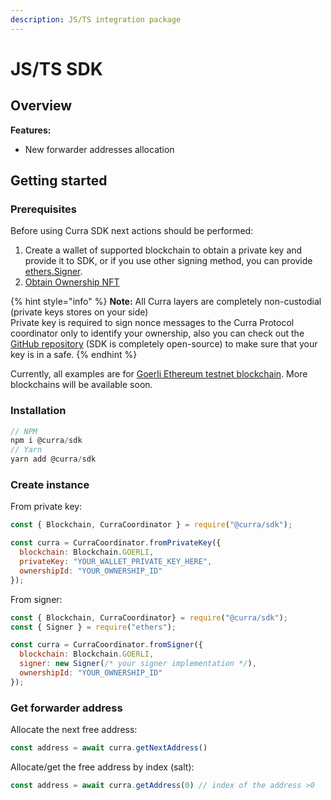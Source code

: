 ```yaml
---
description: JS/TS integration package
---
```


# JS/TS SDK

## Overview

**Features:**

* New forwarder addresses allocation

## Getting started

### Prerequisites

Before using Curra SDK next actions should be performed:

1. Create a wallet of supported blockchain to obtain a private key and provide it to SDK, or if you use other signing method, you can provide [ethers.Signer](https://docs.ethers.org/v5/api/signer/).
2. [Obtain Ownership NFT](developer-services/accept-crypto-payments/1-obtain-ownership-nft.md)

{% hint style="info" %}
**Note:** All Curra layers are completely non-custodial (private keys stores on your side)\
Private key is required to sign nonce messages to the Curra Protocol coordinator only to identify your ownership, also you can check out the [GitHub repository](https://github.com/curraprotocol/js-sdk) (SDK is completely open-source) to make sure that your key is in a safe.
{% endhint %}

Currently, all examples are for [Goerli Ethereum testnet blockchain](https://goerli.net/). More blockchains will be available soon.

### Installation

```javascript
// NPM
npm i @curra/sdk
// Yarn
yarn add @curra/sdk
```

### Create instance

From private key:

```javascript
const { Blockchain, CurraCoordinator } = require("@curra/sdk");

const curra = CurraCoordinator.fromPrivateKey({
  blockchain: Blockchain.GOERLI,
  privateKey: "YOUR_WALLET_PRIVATE_KEY_HERE",
  ownershipId: "YOUR_OWNERSHIP_ID"
});
```

From signer:

```javascript
const { Blockchain, CurraCoordinator} = require("@curra/sdk");
const { Signer } = require("ethers");

const curra = CurraCoordinator.fromSigner({
  blockchain: Blockchain.GOERLI,
  signer: new Signer(/* your signer implementation */),
  ownershipId: "YOUR_OWNERSHIP_ID"
});
```

### Get forwarder address

Allocate the next free address:

```javascript
const address = await curra.getNextAddress()
```

Allocate/get the free address by index (salt):

```javascript
const address = await curra.getAddress(0) // index of the address >0
```
